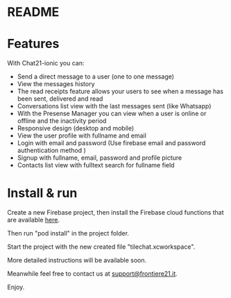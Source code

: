 # README #

# Features #

With Chat21-ionic you can:

* Send a direct message to a user (one to one message)
* View the messages history
* The read receipts feature allows your users to see when a message has been sent, delivered and read
* Conversations list view with the last messages sent (like Whatsapp)
* With the Presense Manager you can view when a user is online or offline and the inactivity period
* Responsive design (desktop and mobile)
* View the user profile with fullname and email
* Login with email and password (Use firebase email and password authentication method )
* Signup with fullname, email, password and profile picture
* Contacts list view with fulltext search for fullname field

# Install & run #

Create a new Firebase project, then install the Firebase cloud functions that are available [here](https://github.com/chat21/chat21-cloud-functions). 

Then run "pod install" in the project folder.

Start the project with the new created file "tilechat.xcworkspace".

More detailed instructions will be available soon.

Meanwhile feel free to contact us at support@frontiere21.it.

Enjoy.
